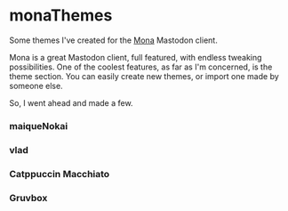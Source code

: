 # monaThemes

Some themes I've created for the [Mona](https://mastodon.social/@MonaApp) Mastodon client.

Mona is a great Mastodon client, full featured, with endless tweaking possibilities. One of the coolest features, as far as I'm concerned, is the theme section. You can easily create new themes, or import one made by someone else.

So, I went ahead and made a few.

### maiqueNokai


### vlad


### Catppuccin Macchiato


### Gruvbox
